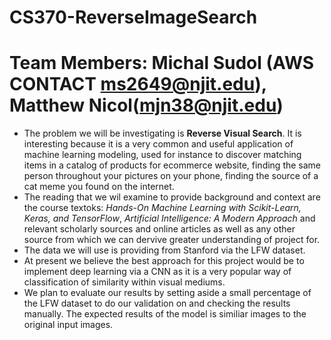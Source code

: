 # CS370-ReverseImageSearch
# Team Members: Michal Sudol (AWS CONTACT ms2649@njit.edu), Matthew Nicol(mjn38@njit.edu)


* The problem we will be investigating is **Reverse Visual Search**. It is interesting because it is a very common and useful application of machine learning modeling, used for instance to discover matching items in a catalog of products for ecommerce website, finding the same person throughout your pictures on your phone, finding the source of a cat meme you found on the internet. 
* The reading that we wil examine to provide background and context are the course textoks:  *Hands-On Machine Learning with Scikit-Learn, Keras, and TensorFlow*, *Artificial Intelligence: A Modern Approach* and relevant scholarly sources and online articles as well as any other source from which we can dervive greater understanding of project for.
* The data we will use is providing from Stanford via the LFW dataset.
* At present we believe the best approach for this project would be to implement deep learning via a CNN as it is a very popular way of classification of similarity within visual mediums.
* We plan to evaluate our results by setting aside a small percentage of the LFW dataset to do our validation on and checking the results manually. The expected results of the model is similiar images to the original input images.

